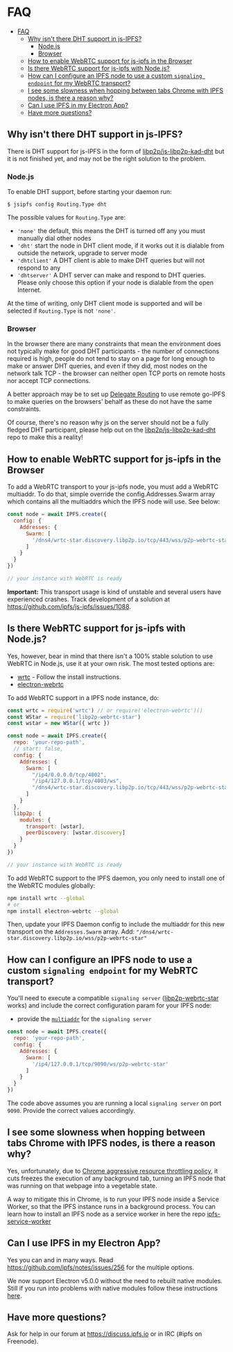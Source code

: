 # FAQ

- [FAQ](#faq)
  - [Why isn't there DHT support in js-IPFS?](#why-isnt-there-dht-support-in-js-ipfs)
    - [Node.js](#nodejs)
    - [Browser](#browser)
  - [How to enable WebRTC support for js-ipfs in the Browser](#how-to-enable-webrtc-support-for-js-ipfs-in-the-browser)
  - [Is there WebRTC support for js-ipfs with Node.js?](#is-there-webrtc-support-for-js-ipfs-with-nodejs)
  - [How can I configure an IPFS node to use a custom `signaling endpoint` for my WebRTC transport?](#how-can-i-configure-an-ipfs-node-to-use-a-custom-signaling-endpoint-for-my-webrtc-transport)
  - [I see some slowness when hopping between tabs Chrome with IPFS nodes, is there a reason why?](#i-see-some-slowness-when-hopping-between-tabs-chrome-with-ipfs-nodes-is-there-a-reason-why)
  - [Can I use IPFS in my Electron App?](#can-i-use-ipfs-in-my-electron-app)
  - [Have more questions?](#have-more-questions)

## Why isn't there DHT support in js-IPFS?

There is DHT support for js-IPFS in the form of [libp2p/js-libp2p-kad-dht](https://github.com/libp2p/js-libp2p-kad-dht) but it is not finished yet, and may not be the right solution to the problem.

### Node.js

To enable DHT support, before starting your daemon run:

```console
$ jsipfs config Routing.Type dht
```

The possible values for `Routing.Type` are:

 -  `'none'` the default, this means the DHT is turned off any you must manually dial other nodes
 -  `'dht'` start the node in DHT client mode, if it works out it is dialable from outside the network, upgrade to server mode
 -  `'dhtclient'` A DHT client is able to make DHT queries but will not respond to any
 -  `'dhtserver'` A DHT server can make and respond to DHT queries.  Please only choose this option if your node is dialable from the open Internet.

At the time of writing, only DHT client mode is supported and will be selected if `Routing.Type` is not `'none'`.

### Browser

In the browser there are many constraints that mean the environment does not typically make for good DHT participants - the number of connections required is high, people do not tend to stay on a page for long enough to make or answer DHT queries, and even if they did, most nodes on the network talk TCP - the browser can neither open TCP ports on remote hosts nor accept TCP connections.

A better approach may be to set up [Delegate Routing](./DELEGATE_ROUTERS.md) to use remote go-IPFS to make queries on the browsers' behalf as these do not have the same constraints.

Of course, there's no reason why js on the server should not be a fully fledged DHT participant, please help out on the [libp2p/js-libp2p-kad-dht](https://github.com/libp2p/js-libp2p-kad-dht) repo to make this a reality!

## How to enable WebRTC support for js-ipfs in the Browser

To add a WebRTC transport to your js-ipfs node, you must add a WebRTC multiaddr. To do that, simple override the config.Addresses.Swarm array which contains all the multiaddrs which the IPFS node will use. See below:

```JavaScript
const node = await IPFS.create({
  config: {
    Addresses: {
      Swarm: [
        '/dns4/wrtc-star.discovery.libp2p.io/tcp/443/wss/p2p-webrtc-star'
      ]
    }
  }
})

// your instance with WebRTC is ready
```

**Important:** This transport usage is kind of unstable and several users have experienced crashes. Track development of a solution at https://github.com/ipfs/js-ipfs/issues/1088.

## Is there WebRTC support for js-ipfs with Node.js?

Yes, however, bear in mind that there isn't a 100% stable solution to use WebRTC in Node.js, use it at your own risk. The most tested options are:

- [wrtc](https://npmjs.org/wrtc) - Follow the install instructions.
- [electron-webrtc](https://npmjs.org/electron-webrtc)

To add WebRTC support in a IPFS node instance, do:

```JavaScript
const wrtc = require('wrtc') // or require('electron-webrtc')()
const WStar = require('libp2p-webrtc-star')
const wstar = new WStar({ wrtc })

const node = await IPFS.create({
  repo: 'your-repo-path',
  // start: false,
  config: {
    Addresses: {
      Swarm: [
        "/ip4/0.0.0.0/tcp/4002",
        "/ip4/127.0.0.1/tcp/4003/ws",
        "/dns4/wrtc-star.discovery.libp2p.io/tcp/443/wss/p2p-webrtc-star"
      ]
    }
  },
  libp2p: {
    modules: {
      transport: [wstar],
      peerDiscovery: [wstar.discovery]
    }
  }
})

// your instance with WebRTC is ready
```

To add WebRTC support to the IPFS daemon, you only need to install one of the WebRTC modules globally:

```bash
npm install wrtc --global
# or
npm install electron-webrtc --global
```

Then, update your IPFS Daemon config to include the multiaddr for this new transport on the `Addresses.Swarm` array. Add: `"/dns4/wrtc-star.discovery.libp2p.io/wss/p2p-webrtc-star"`

## How can I configure an IPFS node to use a custom `signaling endpoint` for my WebRTC transport?

You'll need to execute a compatible `signaling server` ([libp2p-webrtc-star](https://github.com/libp2p/js-libp2p-webrtc-star) works) and include the correct configuration param for your IPFS node:

- provide the [`multiaddr`](https://github.com/multiformats/multiaddr) for the `signaling server`

```JavaScript
const node = await IPFS.create({
  repo: 'your-repo-path',
  config: {
    Addresses: {
      Swarm: [
        '/ip4/127.0.0.1/tcp/9090/ws/p2p-webrtc-star'
      ]
    }
  }
})
```

The code above assumes you are running a local `signaling server` on port `9090`. Provide the correct values accordingly.

## I see some slowness when hopping between tabs Chrome with IPFS nodes, is there a reason why?

Yes, unfortunately, due to [Chrome aggressive resource throttling policy](https://github.com/ipfs/js-ipfs/issues/611), it cuts freezes the execution of any background tab, turning an IPFS node that was running on that webpage into a vegetable state.

A way to mitigate this in Chrome, is to run your IPFS node inside a Service Worker, so that the IPFS instance runs in a background process. You can learn how to install an IPFS node as a service worker in here the repo [ipfs-service-worker](https://github.com/ipfs/ipfs-service-worker)

## Can I use IPFS in my Electron App?

Yes you can and in many ways. Read https://github.com/ipfs/notes/issues/256 for the multiple options.

We now support Electron v5.0.0 without the need to rebuilt native modules.
Still if you run into problems with native modules follow these instructions [here](https://electronjs.org/docs/tutorial/using-native-node-modules).

## Have more questions?

Ask for help in our forum at https://discuss.ipfs.io or in IRC (#ipfs on Freenode).